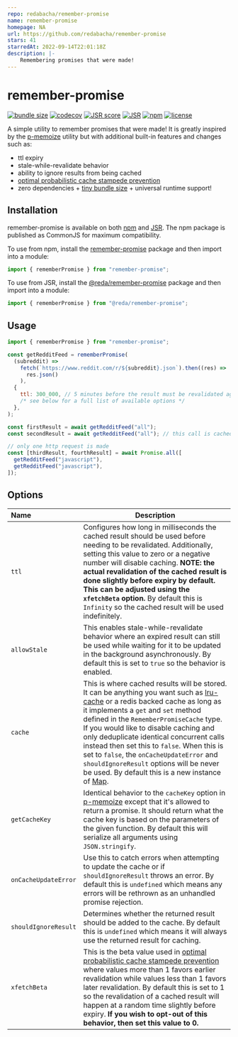 ```yaml
---
repo: redabacha/remember-promise
name: remember-promise
homepage: NA
url: https://github.com/redabacha/remember-promise
stars: 41
starredAt: 2022-09-14T22:01:18Z
description: |-
    Remembering promises that were made!
---
```


# remember-promise

[![bundle size](https://pkg-size.dev/badge/bundle/852)](https://pkg-size.dev/remember-promise)
[![codecov](https://codecov.io/gh/redabacha/remember-promise/graph/badge.svg?token=KMRTWA2DHQ)](https://codecov.io/gh/redabacha/remember-promise)
[![JSR score](https://jsr.io/badges/@reda/remember-promise/score)](https://jsr.io/@reda/remember-promise/score)
[![JSR](https://jsr.io/badges/@reda/remember-promise)](https://jsr.io/@reda/remember-promise)
[![npm](https://shields.io/npm/v/remember-promise)](https://www.npmjs.com/package/remember-promise)
[![license](https://shields.io/github/license/redabacha/remember-promise)](https://github.com/redabacha/remember-promise/blob/main/LICENSE)

A simple utility to remember promises that were made! It is greatly inspired by
the [p-memoize](https://github.com/sindresorhus/p-memoize) utility but with
additional built-in features and changes such as:

- ttl expiry
- stale-while-revalidate behavior
- ability to ignore results from being cached
- [optimal probabilistic cache stampede prevention](https://cseweb.ucsd.edu/~avattani/papers/cache_stampede.pdf)
- zero dependencies +
  [tiny bundle size](https://pkg-size.dev/remember-promise) + universal runtime
  support!

## Installation

remember-promise is available on both
[npm](https://www.npmjs.com/package/remember-promise) and
[JSR](https://jsr.io/@reda/remember-promise). The npm package is published as
CommonJS for maximum compatibility.

To use from npm, install the
[remember-promise](https://www.npmjs.com/package/remember-promise) package and
then import into a module:

```js
import { rememberPromise } from "remember-promise";
```

To use from JSR, install the
[@reda/remember-promise](https://jsr.io/@reda/remember-promise) package and then
import into a module:

```js
import { rememberPromise } from "@reda/remember-promise";
```

## Usage

```js
import { rememberPromise } from "remember-promise";

const getRedditFeed = rememberPromise(
  (subreddit) =>
    fetch(`https://www.reddit.com/r/${subreddit}.json`).then((res) =>
      res.json()
    ),
  {
    ttl: 300_000, // 5 minutes before the result must be revalidated again
    /* see below for a full list of available options */
  },
);

const firstResult = await getRedditFeed("all");
const secondResult = await getRedditFeed("all"); // this call is cached

// only one http request is made
const [thirdResult, fourthResult] = await Promise.all([
  getRedditFeed("javascript"),
  getRedditFeed("javascript"),
]);
```

## Options

| Name                 | Description                                                                                                                                                                                                                                                                                                                                                                                                                                                                                                                                                                                                                         |
| :------------------- | ----------------------------------------------------------------------------------------------------------------------------------------------------------------------------------------------------------------------------------------------------------------------------------------------------------------------------------------------------------------------------------------------------------------------------------------------------------------------------------------------------------------------------------------------------------------------------------------------------------------------------------- |
| `ttl`                | Configures how long in milliseconds the cached result should be used before needing to be revalidated. Additionally, setting this value to zero or a negative number will disable caching. **NOTE: the actual revalidation of the cached result is done slightly before expiry by default. This can be adjusted using the `xfetchBeta` option.** By default this is `Infinity` so the cached result will be used indefinitely.                                                                                                                                                                                                      |
| `allowStale`         | This enables stale-while-revalidate behavior where an expired result can still be used while waiting for it to be updated in the background asynchronously. By default this is set to `true` so the behavior is enabled.                                                                                                                                                                                                                                                                                                                                                                                                            |
| `cache`              | This is where cached results will be stored. It can be anything you want such as [lru-cache](https://github.com/isaacs/node-lru-cache) or a redis backed cache as long as it implements a `get` and `set` method defined in the `RememberPromiseCache` type. If you would like to disable caching and only deduplicate identical concurrent calls instead then set this to `false`. When this is set to `false`, the `onCacheUpdateError` and `shouldIgnoreResult` options will be never be used. By default this is a new instance of [Map](https://developer.mozilla.org/en-US/docs/Web/JavaScript/Reference/Global_Objects/Map). |
| `getCacheKey`        | Identical behavior to the `cacheKey` option in [p-memoize](https://github.com/sindresorhus/p-memoize#cachekey) except that it's allowed to return a promise. It should return what the cache key is based on the parameters of the given function. By default this will serialize all arguments using `JSON.stringify`.                                                                                                                                                                                                                                                                                                             |
| `onCacheUpdateError` | Use this to catch errors when attempting to update the cache or if `shouldIgnoreResult` throws an error. By default this is `undefined` which means any errors will be rethrown as an unhandled promise rejection.                                                                                                                                                                                                                                                                                                                                                                                                                  |
| `shouldIgnoreResult` | Determines whether the returned result should be added to the cache. By default this is `undefined` which means it will always use the returned result for caching.                                                                                                                                                                                                                                                                                                                                                                                                                                                                 |
| `xfetchBeta`         | This is the beta value used in [optimal probabilistic cache stampede prevention](https://cseweb.ucsd.edu/~avattani/papers/cache_stampede.pdf) where values more than 1 favors earlier revalidation while values less than 1 favors later revalidation. By default this is set to 1 so the revalidation of a cached result will happen at a random time slightly before expiry. **If you wish to opt-out of this behavior, then set this value to 0.**                                                                                                                                                                               |

